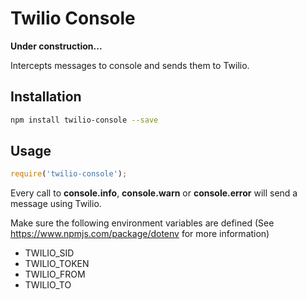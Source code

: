 # Twilio Console

**Under construction...**

Intercepts messages to console and sends them to Twilio.

## Installation

````bash
npm install twilio-console --save
````

## Usage

````javascript
require('twilio-console');
````

Every call to **console.info**, **console.warn** or **console.error** will send a message
using Twilio.

Make sure the following environment variables are defined
(See https://www.npmjs.com/package/dotenv for more information)

- TWILIO_SID
- TWILIO_TOKEN
- TWILIO_FROM
- TWILIO_TO
